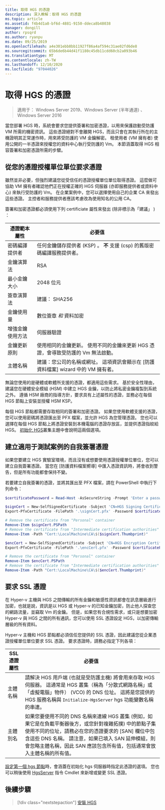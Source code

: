```yaml
---
title: 取得 HGS 的憑證
description: 深入瞭解：取得 HGS 的憑證
ms.topic: article
ms.assetid: f4b4d1a8-bf6d-4881-9150-ddeca8b48038
manager: dongill
author: rpsqrd
ms.author: ryanpu
ms.date: 09/25/2019
ms.openlocfilehash: a4e301ebb8bb11927f86a4af594c31ae02fd6de8
ms.sourcegitcommit: 65b6de6b44d41f1180c45db11cdd60cb2a093b46
ms.translationtype: MT
ms.contentlocale: zh-TW
ms.lasthandoff: 12/10/2020
ms.locfileid: "97044026"
---
```

# <a name="obtain-certificates-for-hgs"></a>取得 HGS 的憑證

>適用于： Windows Server 2019、Windows Server (半年通道) 、Windows Server 2016

當您部署 HGS 時，系統會要求您提供簽署和加密憑證，以用來保護啟動受防護 VM 所需的機密資訊。
這些憑證絕對不會離開 HGS，而且只會在其執行所在的主機證明其正常運作時，用來將受防護的 VM 金鑰解密。
租使用者 (VM 擁有者) 使用公開的一半憑證來授權您的資料中心執行受防護的 Vm。
本節涵蓋取得 HGS 相容簽署和加密憑證所需的步驟。

## <a name="request-certificates-from-your-certificate-authority"></a>從您的憑證授權單位單位要求憑證

雖然並非必要，但強烈建議您從受信任的憑證授權單位單位取得憑證。
這麼做可協助 VM 擁有者確認他們正在授權正確的 HGS 伺服器 (亦即服務提供者或資料中心) 來執行受防護的 Vm。
在企業案例中，您可以選擇使用自己的企業 CA 來發出這些憑證。
主控者和服務提供者應該考慮改為使用知名的公用 CA。

簽署和加密憑證都必須使用下列 certificiate 屬性來發出 (除非標示為「建議」 ) ：

憑證範本屬性 | 必要值
------------------------------|----------------
密碼編譯提供者               | 任何金鑰儲存提供者 (KSP) 。 **不** 支援 (csp) 的舊版密碼編譯服務提供者。
金鑰演算法                 | RSA
最小金鑰大小              | 2048 位元
簽章演算法           | 建議： SHA256
金鑰使用量                     | 數位簽章 *和* 資料加密
增強金鑰使用方法            | 伺服器驗證
金鑰更新原則            | 使用相同的金鑰更新。 使用不同的金鑰來更新 HGS 憑證，會導致受防護的 Vm 無法啟動。
主體名稱                  | 建議：您公司的名稱或網址。 這項資訊會顯示在 [防護資料檔案] wizard 中的 VM 擁有者。

無論您使用的是硬體或軟體所支援的憑證，都適用這些需求。
基於安全性理由，建議您在硬體安全模組 (HSM) 中建立 HGS 金鑰，以防止將私密金鑰複製到系統之外。
遵循 HSM 廠商的指導方針，要求具有上述屬性的憑證，並務必在每個 HGS 節點上安裝並授權 HSM KSP。

每個 HGS 節點都需要存取相同的簽署和加密憑證。
如果您使用軟體支援的憑證，您可以使用密碼將憑證匯出至 PFX 檔案，並允許 HGS 為您管理憑證。
您也可以選擇在每個 HGS 節點上將憑證安裝到本機電腦的憑證存放區，並提供憑證指紋給 HGS。
[初始化 HGS](guarded-fabric-initialize-hgs.md)叢集主題中會說明這兩個選項。

## <a name="create-self-signed-certificates-for-test-scenarios"></a>建立適用于測試案例的自我簽署憑證

如果您要建立 HGS 實驗室環境，而且沒有或想要使用憑證授權單位單位，您可以建立自我簽署憑證。
當您在 [防護資料檔案嚮導] 中匯入憑證資訊時，將會收到警告，但是所有功能都會保持不變。

若要建立自我簽署的憑證，並將其匯出至 PFX 檔案，請在 PowerShell 中執行下列命令：

```powershell
$certificatePassword = Read-Host -AsSecureString -Prompt 'Enter a password for the PFX file'

$signCert = New-SelfSignedCertificate -Subject 'CN=HGS Signing Certificate' -KeyUsage DataEncipherment, DigitalSignature
Export-PfxCertificate -FilePath '.\signCert.pfx' -Password $certificatePassword -Cert $signCert

# Remove the certificate from "Personal" container
Remove-Item $signCert.PSPath
# Remove the certificate from "Intermediate certification authorities" container
Remove-Item -Path "Cert:\LocalMachine\CA\$($signCert.Thumbprint)"

$encCert = New-SelfSignedCertificate -Subject 'CN=HGS Encryption Certificate' -KeyUsage DataEncipherment, DigitalSignature
Export-PfxCertificate -FilePath '.\encCert.pfx' -Password $certificatePassword -Cert $encCert

# Remove the certificate from "Personal" container
Remove-Item $encCert.PSPath
# Remove the certificate from "Intermediate certification authorities" container
Remove-Item -Path "Cert:\LocalMachine\CA\$($encCert.Thumbprint)"
```

## <a name="request-an-ssl-certificate"></a>要求 SSL 憑證

在 Hyper-v 主機與 HGS 之間傳輸的所有金鑰和敏感性資訊都會在訊息層級進行加密，也就是說，資訊是以 HGS 或 Hyper-v 的已知金鑰加密，防止他人探查您的網路流量，並竊取 Vm 的金鑰。
但是，如果您有合規性需求，或只是想要加密 Hyper-v 與 HGS 之間的所有通訊，您可以使用 SSL 憑證設定 HGS，以加密傳輸層級的所有資料。

Hyper-v 主機和 HGS 節點都必須信任您提供的 SSL 憑證，因此建議您從企業憑證授權單位單位要求 SSL 憑證。 要求憑證時，請務必指定下列各項：

SSL 憑證屬性 | 必要值
-------------------------|---------------
主體名稱             | 請解決 HGS 用戶端 (也就是受防護主機) 將會用來存取 HGS 伺服器。 這通常是 HGS 叢集（稱為「分散式網路名稱」或「虛擬電腦」物件） (VCO) 的 DNS 位址。 這將是您提供的 HGS 服務名稱與 `Initialize-HgsServer` hgs 功能變數名稱的串連。
主體別名 | 如果您要使用不同的 DNS 名稱來連線 HGS 叢集 (例如，如果它是在負載平衡器後方，或您針對複雜拓撲) 中的節點子集使用不同的位址，請務必在您的憑證要求的 [SAN] 欄位中包含這些 DNS 名稱。 請注意，如果已填入 SAN 延伸模組，則會忽略主體名稱，因此 SAN 應該包含所有值，包括通常會放入主體名稱的所有值。

[設定第一個 hgs 節點](guarded-fabric-initialize-hgs.md)時，會涵蓋在初始化 hgs 伺服器時指定此憑證的選項。
您也可以稍後使用 [HgsServer](/powershell/module/hgsserver/set-hgsserver) 指令 Cmdlet 來新增或變更 SSL 憑證。

## <a name="next-step"></a>後續步驟

> [!div class="nextstepaction"]
> [安裝 HGS](guarded-fabric-choose-where-to-install-hgs.md)
